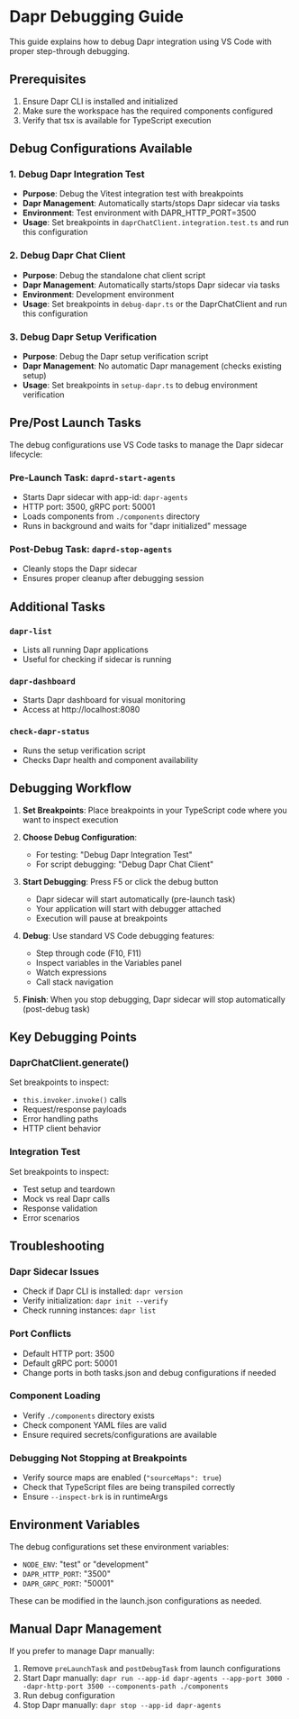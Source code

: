 # Dapr Debugging Guide

This guide explains how to debug Dapr integration using VS Code with proper step-through debugging.

## Prerequisites

1. Ensure Dapr CLI is installed and initialized
2. Make sure the workspace has the required components configured
3. Verify that tsx is available for TypeScript execution

## Debug Configurations Available

### 1. Debug Dapr Integration Test
- **Purpose**: Debug the Vitest integration test with breakpoints
- **Dapr Management**: Automatically starts/stops Dapr sidecar via tasks
- **Environment**: Test environment with DAPR_HTTP_PORT=3500
- **Usage**: Set breakpoints in `daprChatClient.integration.test.ts` and run this configuration

### 2. Debug Dapr Chat Client
- **Purpose**: Debug the standalone chat client script
- **Dapr Management**: Automatically starts/stops Dapr sidecar via tasks
- **Environment**: Development environment
- **Usage**: Set breakpoints in `debug-dapr.ts` or the DaprChatClient and run this configuration

### 3. Debug Dapr Setup Verification
- **Purpose**: Debug the Dapr setup verification script
- **Dapr Management**: No automatic Dapr management (checks existing setup)
- **Usage**: Set breakpoints in `setup-dapr.ts` to debug environment verification

## Pre/Post Launch Tasks

The debug configurations use VS Code tasks to manage the Dapr sidecar lifecycle:

### Pre-Launch Task: `daprd-start-agents`
- Starts Dapr sidecar with app-id: `dapr-agents`
- HTTP port: 3500, gRPC port: 50001
- Loads components from `./components` directory
- Runs in background and waits for "dapr initialized" message

### Post-Debug Task: `daprd-stop-agents`
- Cleanly stops the Dapr sidecar
- Ensures proper cleanup after debugging session

## Additional Tasks

### `dapr-list`
- Lists all running Dapr applications
- Useful for checking if sidecar is running

### `dapr-dashboard`
- Starts Dapr dashboard for visual monitoring
- Access at http://localhost:8080

### `check-dapr-status`
- Runs the setup verification script
- Checks Dapr health and component availability

## Debugging Workflow

1. **Set Breakpoints**: Place breakpoints in your TypeScript code where you want to inspect execution
   
2. **Choose Debug Configuration**: 
   - For testing: "Debug Dapr Integration Test"
   - For script debugging: "Debug Dapr Chat Client"
   
3. **Start Debugging**: Press F5 or click the debug button
   - Dapr sidecar will start automatically (pre-launch task)
   - Your application will start with debugger attached
   - Execution will pause at breakpoints
   
4. **Debug**: Use standard VS Code debugging features:
   - Step through code (F10, F11)
   - Inspect variables in the Variables panel
   - Watch expressions
   - Call stack navigation
   
5. **Finish**: When you stop debugging, Dapr sidecar will stop automatically (post-debug task)

## Key Debugging Points

### DaprChatClient.generate()
Set breakpoints to inspect:
- `this.invoker.invoke()` calls
- Request/response payloads
- Error handling paths
- HTTP client behavior

### Integration Test
Set breakpoints to inspect:
- Test setup and teardown
- Mock vs real Dapr calls
- Response validation
- Error scenarios

## Troubleshooting

### Dapr Sidecar Issues
- Check if Dapr CLI is installed: `dapr version`
- Verify initialization: `dapr init --verify`
- Check running instances: `dapr list`

### Port Conflicts
- Default HTTP port: 3500
- Default gRPC port: 50001
- Change ports in both tasks.json and debug configurations if needed

### Component Loading
- Verify `./components` directory exists
- Check component YAML files are valid
- Ensure required secrets/configurations are available

### Debugging Not Stopping at Breakpoints
- Verify source maps are enabled (`"sourceMaps": true`)
- Check that TypeScript files are being transpiled correctly
- Ensure `--inspect-brk` is in runtimeArgs

## Environment Variables

The debug configurations set these environment variables:
- `NODE_ENV`: "test" or "development"
- `DAPR_HTTP_PORT`: "3500"
- `DAPR_GRPC_PORT`: "50001"

These can be modified in the launch.json configurations as needed.

## Manual Dapr Management

If you prefer to manage Dapr manually:
1. Remove `preLaunchTask` and `postDebugTask` from launch configurations
2. Start Dapr manually: `dapr run --app-id dapr-agents --app-port 3000 --dapr-http-port 3500 --components-path ./components`
3. Run debug configuration
4. Stop Dapr manually: `dapr stop --app-id dapr-agents`